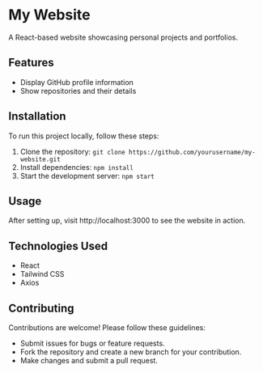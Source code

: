 # My Website

A React-based website showcasing personal projects and portfolios.

## Features

- Display GitHub profile information
- Show repositories and their details

## Installation

To run this project locally, follow these steps:

1. Clone the repository: `git clone https://github.com/yourusername/my-website.git`
2. Install dependencies: `npm install`
3. Start the development server: `npm start`

## Usage

After setting up, visit http://localhost:3000 to see the website in action.

## Technologies Used

- React
- Tailwind CSS
- Axios

## Contributing

Contributions are welcome! Please follow these guidelines:
- Submit issues for bugs or feature requests.
- Fork the repository and create a new branch for your contribution.
- Make changes and submit a pull request.
